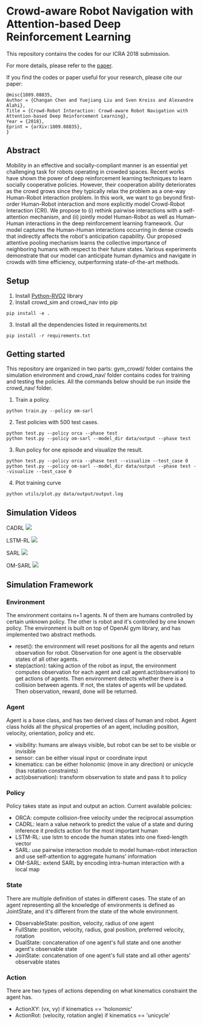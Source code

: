 # Crowd-aware Robot Navigation with Attention-based Deep Reinforcement Learning
This repository contains the codes for our ICRA 2018 submission.

For more details, please refer to the [paper](https://arxiv.org/abs/1809.08835). 

If you find the codes or paper useful for your research, please cite our paper:
```
@misc{1809.08835,
Author = {Changan Chen and Yuejiang Liu and Sven Kreiss and Alexandre Alahi},
Title = {Crowd-Robot Interaction: Crowd-aware Robot Navigation with Attention-based Deep Reinforcement Learning},
Year = {2018},
Eprint = {arXiv:1809.08835},
}
```

## Abstract
Mobility in an effective and socially-compliant manner is an essential yet challenging task for robots operating in crowded spaces. 
Recent works have shown the power of deep reinforcement learning techniques to learn socially cooperative policies. 
However, their cooperation ability deteriorates as the crowd grows since they typically relax the problem as a one-way Human-Robot interaction problem. 
In this work, we want to go beyond first-order Human-Robot interaction and more explicitly model Crowd-Robot Interaction (CRI). 
We propose to (i) rethink pairwise interactions with a self-attention mechanism, and 
(ii) jointly model Human-Robot as well as Human-Human interactions in the deep reinforcement learning framework. 
Our model captures the Human-Human interactions occurring in dense crowds that indirectly affects the robot's anticipation capability. 
Our proposed attentive pooling mechanism learns the collective importance of neighboring humans with respect to their future states. 
Various experiments demonstrate that our model can anticipate human dynamics and navigate in crowds with time efficiency, 
outperforming state-of-the-art methods.


## Setup
1. Install [Python-RVO2](https://github.com/sybrenstuvel/Python-RVO2) library
2. Install crowd_sim and crowd_nav into pip
```
pip install -e .
```
3. Install all the dependencies listed in requirements.txt
```
pip install -r requirements.txt
```


## Getting started
This repository are organized in two parts: gym_crowd/ folder contains the simulation environment and
crowd_nav/ folder contains codes for training and testing the policies. All the commands 
below should be run inside the crowd_nav/ folder.


1. Train a policy.
```
python train.py --policy om-sarl
```
2. Test policies with 500 test cases.
```
python test.py --policy orca --phase test
python test.py --policy om-sarl --model_dir data/output --phase test
```
3. Run policy for one episode and visualize the result.
```
python test.py --policy orca --phase test --visualize --test_case 0
python test.py --policy om-sarl --model_dir data/output --phase test --visualize --test_case 0
```
4. Plot training curve
```
python utils/plot.py data/output/output.log
```

## Simulation Videos
CADRL
![](https://i.imgur.com/f8ES7Lb.gif)

LSTM-RL
![](https://i.imgur.com/6Pe3Xlp.gif)

SARL
![](https://i.imgur.com/ktRTdiD.gif)

OM-SARL
![](https://i.imgur.com/JKW1wl8.gif)



## Simulation Framework
### Environment
The environment contains n+1 agents. N of them are humans controlled by certain unknown
policy. The other is robot and it's controlled by one known policy.
The environment is built on top of OpenAI gym library, and has implemented two abstract methods.
* reset(): the environment will reset positions for all the agents and return observation 
for robot. Observation for one agent is the observable states of all other agents.
* step(action): taking action of the robot as input, the environment computes observation
for each agent and call agent.act(observation) to get actions of agents. Then environment detects
whether there is a collision between agents. If not, the states of agents will be updated. Then 
observation, reward, done will be returned.


### Agent
Agent is a base class, and has two derived class of human and robot. Agent class holds
all the physical properties of an agent, including position, velocity, orientation, policy and etc.
* visibility: humans are always visible, but robot can be set to be visible or invisible
* sensor: can be either visual input or coordinate input
* kinematics: can be either holonomic (move in any direction) or unicycle (has rotation constraints)
* act(observation): transform observation to state and pass it to policy


### Policy
Policy takes state as input and output an action. Current available policies:
* ORCA: compute collision-free velocity under the reciprocal assumption
* CADRL: learn a value network to predict the value of a state and during inference it predicts action for the most important human
* LSTM-RL: use lstm to encode the human states into one fixed-length vector
* SARL: use pairwise interaction module to model human-robot interaction and use self-attention to aggregate humans' information
* OM-SARL: extend SARL by encoding intra-human interaction with a local map


### State
There are multiple definition of states in different cases. The state of an agent representing all
the knowledge of environments is defined as JointState, and it's different from the state of the whole environment.
* ObservableState: position, velocity, radius of one agent
* FullState: position, velocity, radius, goal position, preferred velocity, rotation
* DualState: concatenation of one agent's full state and one another agent's observable state
* JoinState: concatenation of one agent's full state and all other agents' observable states 


### Action
There are two types of actions depending on what kinematics constraint the agent has.
* ActionXY: (vx, vy) if kinematics == 'holonomic'
* ActionRot: (velocity, rotation angle) if kinematics == 'unicycle'

